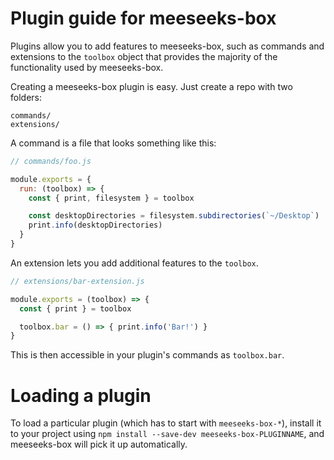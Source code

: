 # Plugin guide for meeseeks-box

Plugins allow you to add features to meeseeks-box, such as commands and
extensions to the `toolbox` object that provides the majority of the functionality
used by meeseeks-box.

Creating a meeseeks-box plugin is easy. Just create a repo with two folders:

```
commands/
extensions/
```

A command is a file that looks something like this:

```js
// commands/foo.js

module.exports = {
  run: (toolbox) => {
    const { print, filesystem } = toolbox

    const desktopDirectories = filesystem.subdirectories(`~/Desktop`)
    print.info(desktopDirectories)
  }
}
```

An extension lets you add additional features to the `toolbox`.

```js
// extensions/bar-extension.js

module.exports = (toolbox) => {
  const { print } = toolbox

  toolbox.bar = () => { print.info('Bar!') }
}
```

This is then accessible in your plugin's commands as `toolbox.bar`.

# Loading a plugin

To load a particular plugin (which has to start with `meeseeks-box-*`),
install it to your project using `npm install --save-dev meeseeks-box-PLUGINNAME`,
and meeseeks-box will pick it up automatically.
